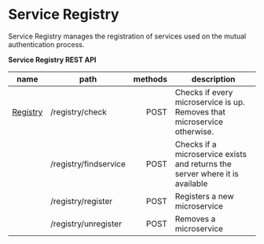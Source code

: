 # Service Registry

Service Registry manages the registration of services used on the mutual authentication process.

**Service Registry REST API**

| name | path | methods  | description |
| ------------- |------------- | -----:|--|
| [Registry](./api/registry.md) | /registry/check | POST | Checks if every microservice is up. Removes that microservice otherwise. |
| | /registry/findservice  | POST | Checks if a microservice exists and returns the server where it is available |
| | /registry/register  | POST | Registers a new microservice |
| | /registry/unregister  | POST | Removes a microservice  |
